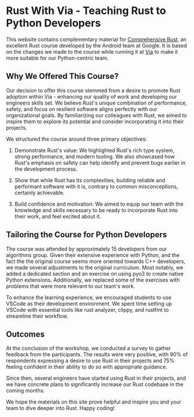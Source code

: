 # Rust With Via - Teaching Rust to Python Developers

This website contains complementary material for 
[Comprehensive Rust](https://google.github.io/comprehensive-rust/), 
an excellent Rust course developed by the Android team at Google. 
It is based on the changes we made to the course while running it at 
[Via](https://ridewithvia.com/)
to make it more suitable for our Python-centric team. 

## Why We Offered This Course?
Our decision to offer this course stemmed from a desire to promote Rust adoption within Via - enhancing our quality of work and developing our engineers skills set. We believe Rust's unique combination of performance, safety, and focus on resilient software aligns perfectly with our organizational goals. By familiarizing our colleagues with Rust, we aimed to inspire them to explore its potential and consider incorporating it into their projects.

We structured the course around three primary objectives:

1. Demonstrate Rust's value: We highlighted Rust's rich type system, strong performance, and modern tooling. We also showcased how Rust's emphasis on safety can help identify and prevent bugs earlier in the development process.

2. Show that while Rust has its complexities, building reliable and performant software with it is, contrary to common misconceptions, certainly achievable.

3. Build confidence and motivation: We aimed to equip our team with the knowledge and skills necessary to be ready to incorporate Rust into their work, and feel excited about it.

## Tailoring the Course for Python Developers
The course was attended by approximately 15 developers from our algorithms group. Given their extensive experience with Python, and the fact the the original course seems more oriented towards C++ developers, we made several adjustments to the original curriculum. 
Most notably, we added a dedicated section and an exercise on using pyo3 to create native Python extensions. 
Additionally, we replaced some of the exercises with problems that were more relevant to our team's work.

To enhance the learning experience, we encouraged students to use VSCode as their development environment. We spent time setting up VSCode with essential tools like rust analyzer, clippy, and rustfmt to streamline their workflow.

## Outcomes
At the conclusion of the workshop, we conducted a survey to gather feedback from the participants. The results were very positive, with 90% of respondents expressing a desire to use Rust in their projects and 75% feeling confident in their ability to do so with appropriate guidance.

Since then, several engineers have started using Rust in their projects, and we have concrete plans to significantly increase our Rust codebase in the coming months.

We hope the materials on this site prove helpful and inspire you and your team to dive deeper into Rust. Happy coding!